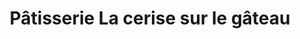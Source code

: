 ---
title: "Pâtisserie La cerise sur le gâteau"
url: /saint-yrieix-la-perche/patisserie-la-cerise-sur-le-gateau/
shop: pâtisserie
---